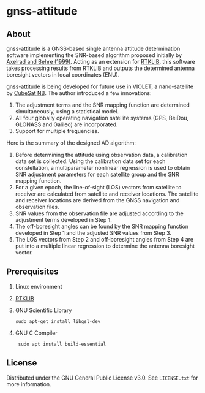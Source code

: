 # gnss-attitude
## About
gnss-attitude is a GNSS-based single antenna attitude determination software implementing the SNR-based algorithm proposed initially by [Axelrad and Behre (1999)](https://ieeexplore.ieee.org/abstract/document/736346). Acting as an extension for [RTKLIB](http://www.rtklib.com/), this software takes processing results from RTKLIB and outputs the determined antenna boresight vectors in local coordinates (ENU).

gnss-attitude is being developed for future use in VIOLET, a nano-satellite by [CubeSat NB](https://www.unb.ca/initiatives/cubesat/). The author introduced a few innovations:
1. The adjustment terms and the SNR mapping function are determined simultaneously, using a statistical model.
2. All four globally operating navigation satellite systems (GPS, BeiDou, GLONASS and Galileo) are incorporated.
3. Support for multiple frequencies.

Here is the summary of the designed AD algorithm:
1. Before determining the attitude using observation data, a calibration data set is collected. Using the calibration data set for each constellation, a multiparameter nonlinear regression is used to obtain SNR adjustment parameters for each satellite group and the SNR mapping function.
2. For a given epoch, the line-of-sight (LOS) vectors from satellite to receiver are calculated from satellite and receiver locations. The satellite and receiver locations are derived from the GNSS navigation and observation files.
3. SNR values from the observation file are adjusted according to the adjustment terms developed in Step 1.
4. The off-boresight angles can be found by the SNR mapping function developed in Step 1 and the adjusted SNR values from Step 3.
5. The LOS vectors from Step 2 and off-boresight angles from Step 4 are put into a multiple linear regression to determine the antenna boresight vector.

## Prerequisites
1. Linux environment
2. [RTKLIB](http://www.rtklib.com/)
3. GNU Scientific Library

       sudo apt-get install libgsl-dev

4. GNU C Compiler

        sudo apt install build-essential

## License
Distributed under the GNU General Public License v3.0. See `LICENSE.txt` for more information.
